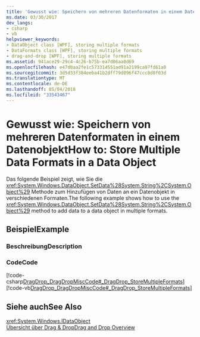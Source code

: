 ```yaml
---
title: 'Gewusst wie: Speichern von mehreren Datenformaten in einem Datenobjekt'
ms.date: 03/30/2017
dev_langs:
- csharp
- vb
helpviewer_keywords:
- DataObject class [WPF], storing multiple formats
- DataFormats class [WPF], storing multiple formats
- drag-and-drop [WPF], storing multiple formats
ms.assetid: 941ace29-29c4-4c26-b75b-ea7d06aa0d69
ms.openlocfilehash: e47d0aa2fe1c573314551ad91a2199ca97fd61a0
ms.sourcegitcommit: 3d5d33f384eeba41b2dff79d096f47ccc8d8f03d
ms.translationtype: MT
ms.contentlocale: de-DE
ms.lasthandoff: 05/04/2018
ms.locfileid: "33543467"
---
```

# <a name="how-to-store-multiple-data-formats-in-a-data-object"></a><span data-ttu-id="d96cb-102">Gewusst wie: Speichern von mehreren Datenformaten in einem Datenobjekt</span><span class="sxs-lookup"><span data-stu-id="d96cb-102">How to: Store Multiple Data Formats in a Data Object</span></span>
<span data-ttu-id="d96cb-103">Das folgende Beispiel zeigt, wie Sie die <xref:System.Windows.DataObject.SetData%28System.String%2CSystem.Object%29> Methode zum Hinzufügen von Daten an ein Datenobjekt in verschiedenen Formaten.</span><span class="sxs-lookup"><span data-stu-id="d96cb-103">The following example shows how to use the <xref:System.Windows.DataObject.SetData%28System.String%2CSystem.Object%29> method to add data to a data object in multiple formats.</span></span>  
  
## <a name="example"></a><span data-ttu-id="d96cb-104">Beispiel</span><span class="sxs-lookup"><span data-stu-id="d96cb-104">Example</span></span>  
  
### <a name="description"></a><span data-ttu-id="d96cb-105">Beschreibung</span><span class="sxs-lookup"><span data-stu-id="d96cb-105">Description</span></span>  
  
### <a name="code"></a><span data-ttu-id="d96cb-106">Code</span><span class="sxs-lookup"><span data-stu-id="d96cb-106">Code</span></span>  
 [!code-csharp[DragDrop_DragDropMiscCode#_DragDrop_StoreMultipleFormats](../../../../samples/snippets/csharp/VS_Snippets_Wpf/DragDrop_DragDropMiscCode/CSharp/Window1.xaml.cs#_dragdrop_storemultipleformats)]
 [!code-vb[DragDrop_DragDropMiscCode#_DragDrop_StoreMultipleFormats](../../../../samples/snippets/visualbasic/VS_Snippets_Wpf/DragDrop_DragDropMiscCode/visualbasic/window1.xaml.vb#_dragdrop_storemultipleformats)]  
  
## <a name="see-also"></a><span data-ttu-id="d96cb-107">Siehe auch</span><span class="sxs-lookup"><span data-stu-id="d96cb-107">See Also</span></span>  
 <xref:System.Windows.IDataObject>  
 [<span data-ttu-id="d96cb-108">Übersicht über Drag & Drop</span><span class="sxs-lookup"><span data-stu-id="d96cb-108">Drag and Drop Overview</span></span>](../../../../docs/framework/wpf/advanced/drag-and-drop-overview.md)

